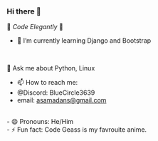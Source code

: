 ### Hi there 👋

<!--
**SAMAD101/SAMAD101** is a ✨ _special_ ✨ repository because its `README.md` (this file) appears on your GitHub profile.
-->
💙 _Code Elegantly_ 💙


<!-- - 🔭 I’m currently working on .. -->
- 🌱 I’m currently learning Django and Bootstrap
<br>
<!-- - 👯 I’m looking to collaborate on ... -->
<!-- - 🤔 I’m looking for help with ... -->

💬 Ask me about Python, Linux
- 📫 How to reach me: 
- @Discord: BlueCircle3639
- email: asamadans@gmail.com

<br>
- 😄 Pronouns: He/Him <br>
- ⚡ Fun fact: Code Geass is my favrouite anime.

